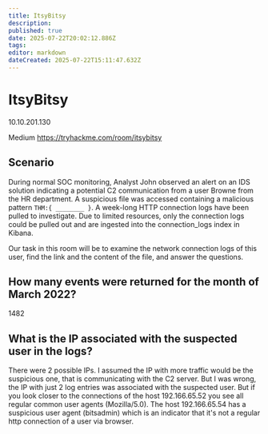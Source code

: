 ```yaml
---
title: ItsyBitsy
description: 
published: true
date: 2025-07-22T20:02:12.886Z
tags: 
editor: markdown
dateCreated: 2025-07-22T15:11:47.632Z
---
```


# ItsyBitsy


10.10.201.130

Medium
https://tryhackme.com/room/itsybitsy


## Scenario

During normal SOC monitoring, Analyst John observed an alert on an IDS solution indicating a potential C2 communication from a user Browne from the HR department. A suspicious file was accessed containing a malicious pattern `THM:{ ________ }`. A week-long HTTP connection logs have been pulled to investigate. Due to limited resources, only the connection logs could be pulled out and are ingested into the connection_logs index in Kibana.

Our task in this room will be to examine the network connection logs of this user, find the link and the content of the file, and answer the questions.


## How many events were returned for the month of March 2022?
1482


## What is the IP associated with the suspected user in the logs?

There were 2 possible IPs. I assumed the IP with more traffic would be the suspicious one, that is communicating with the C2 server. But I was wrong, the IP with just 2 log entries was associated with the suspected user. But if you look closer to the connections of the host 192.166.65.52 you see all regular common user agents (Mozilla/5.0). The host 192.166.65.54 has a suspicious user agent (bitsadmin) which is an indicator that it's not a regular http connection of a user via browser.
